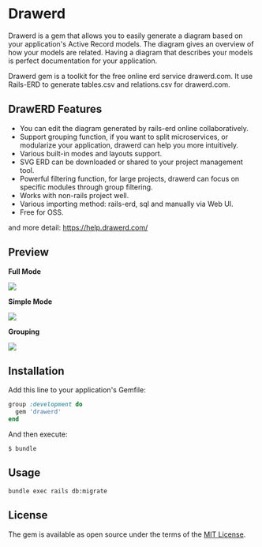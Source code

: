 # Drawerd

Drawerd is a gem that allows you to easily generate a diagram based on your application's Active Record models. The diagram gives an overview of how your models are related. Having a diagram that describes your models is perfect documentation for your application.

Drawerd gem is a toolkit for the free online erd service drawerd.com. It use Rails-ERD to generate tables.csv and relations.csv for drawerd.com.

## DrawERD Features

* You can edit the diagram generated by rails-erd online collaboratively.
* Support grouping function, if you want to split microservices, or modularize your application, drawerd can help you more intuitively. 
* Various built-in modes and layouts support.
* SVG ERD can be downloaded or shared to your project management tool. 
* Powerful filtering function, for large projects, drawerd can focus on specific modules through group filtering. 
* Works with non-rails project well.
* Various importing method: rails-erd, sql and manually via Web UI.
* Free for OSS.

and more detail: https://help.drawerd.com/

## Preview

**Full Mode**

![](https://gblobscdn.gitbook.com/assets%2F-M4KXP_B-JS37AxVENXr%2F-M4a6EP51_FLk8enrbaN%2F-M4a6OFk5jOzgwlY5IsS%2Fimage.png?alt=media&token=e088afb7-15b3-4e46-9ca3-ee0669809107)

**Simple Mode**

![](https://gblobscdn.gitbook.com/assets%2F-M4KXP_B-JS37AxVENXr%2F-M4a6EP51_FLk8enrbaN%2F-M4a6F_hxgSCjxEyWO5m%2Fimage.png?alt=media&token=f079a6ff-695e-495e-88e5-c7e8f754c3c7)

**Grouping**

![](https://gblobscdn.gitbook.com/assets%2F-M4KXP_B-JS37AxVENXr%2F-M4a28LNnRt57s9R2qIZ%2F-M4a2Ys8Wfx6qotgxzS6%2Fimage.png?alt=media&token=fbcc87bc-a082-49d3-8ae3-0008e0e68833)

## Installation

Add this line to your application's Gemfile:

```ruby
group :development do
  gem 'drawerd'
end
```

And then execute:

    $ bundle

## Usage

```
bundle exec rails db:migrate
```

## License

The gem is available as open source under the terms of the [MIT License](https://opensource.org/licenses/MIT).
